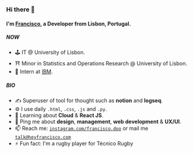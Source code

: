 ### Hi there 👋

#### I'm [Francisco](https://heyfrancisco.com), a Developer from Lisbon, Portugal.

##### NOW

- 🕹️ IT @ University of Lisbon.
- ⛩️ Minor in Statistics and Operations Research @ University of Lisbon.
- 💾 Intern at [IBM](https://www.ibm.com/cloud).

##### BIO

- ✍️ Superuser of tool for thought such as **notion** and **logseq**.
- ⚙️ I use daily `.html`, `.css`, `.js` and `.py`.
- 🌱 Learning about **Cloud** & **React JS**.
- 💬 Ping me about **design**, **management**, **web development** & **UX/UI**.
- 📫 Reach me: [`instagram.com/francisco.doo`](https://instagram.com/francisco) or mail me [`talk@heyfrancisco.com`](mailto:talk@heyfrancisco.com)
- ⚡ Fun fact: I'm a rugby player for Técnico Rugby
